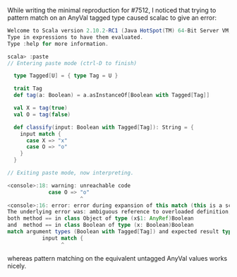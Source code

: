 While writing the minimal reproduction for #7512, I noticed that trying to pattern match on an AnyVal tagged type caused scalac to give an error:

```scala
Welcome to Scala version 2.10.2-RC1 (Java HotSpot(TM) 64-Bit Server VM, Java 1.7.0_21).
Type in expressions to have them evaluated.
Type :help for more information.

scala> :paste
// Entering paste mode (ctrl-D to finish)

  type Tagged[U] = { type Tag = U }

  trait Tag
  def tag(a: Boolean) = a.asInstanceOf[Boolean with Tagged[Tag]]

  val X = tag(true)
  val O = tag(false)

  def classify(input: Boolean with Tagged[Tag]): String = {
    input match {
      case X => "x"
      case O => "o"
    }
  }

// Exiting paste mode, now interpreting.

<console>:18: warning: unreachable code
             case O => "o"
                       ^
<console>:16: error: error during expansion of this match (this is a scalac bug).
The underlying error was: ambiguous reference to overloaded definition,
both method == in class Object of type (x$1: AnyRef)Boolean
and  method == in class Boolean of type (x: Boolean)Boolean
match argument types (Boolean with Tagged[Tag]) and expected result type Boolean
           input match {
                 ^
```

whereas pattern matching on the equivalent untagged AnyVal values works nicely.
